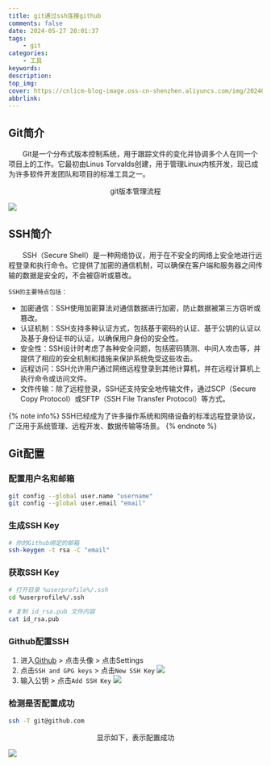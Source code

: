 ```yaml
---
title: git通过ssh连接github
comments: false
date: 2024-05-27 20:01:37
tags:
    - git
categories:
    - 工具
keywords:
description:
top_img:
cover: https://cnlicm-blog-image.oss-cn-shenzhen.aliyuncs.com/img/20240527200328.png
abbrlink:
---
```


## Git简介

&emsp;&emsp;Git是一个分布式版本控制系统，用于跟踪文件的变化并协调多个人在同一个项目上的工作。它最初由Linus Torvalds创建，用于管理Linux内核开发，现已成为许多软件开发团队和项目的标准工具之一。

<center>git版本管理流程</center>

![](https://cnlicm-blog-image.oss-cn-shenzhen.aliyuncs.com/img/20240527200903.png)

## SSH简介

&emsp;&emsp;SSH（Secure Shell）是一种网络协议，用于在不安全的网络上安全地进行远程登录和执行命令。它提供了加密的通信机制，可以确保在客户端和服务器之间传输的数据是安全的，不会被窃听或篡改。

    SSH的主要特点包括：

- 加密通信：SSH使用加密算法对通信数据进行加密，防止数据被第三方窃听或篡改。
- 认证机制：SSH支持多种认证方式，包括基于密码的认证、基于公钥的认证以及基于身份证书的认证，以确保用户身份的安全性。
- 安全性：SSH设计时考虑了各种安全问题，包括密码猜测、中间人攻击等，并提供了相应的安全机制和措施来保护系统免受这些攻击。
- 远程访问：SSH允许用户通过网络远程登录到其他计算机，并在远程计算机上执行命令或访问文件。
- 文件传输：除了远程登录，SSH还支持安全地传输文件，通过SCP（Secure Copy Protocol）或SFTP（SSH File Transfer Protocol）等方式。

{% note info%}
SSH已经成为了许多操作系统和网络设备的标准远程登录协议，广泛用于系统管理、远程开发、数据传输等场景。
{% endnote %}

## Git配置

### 配置用户名和邮箱

```Bash
git config --global user.name "username"
git config --global user.email "email"
```

### 生成SSH Key

```Bash
# 你的Github绑定的邮箱
ssh-keygen -t rsa -C "email"
```

### 获取SSH Key

```Bash
# 打开目录 %userprofile%/.ssh
cd %userprofile%/.ssh

# 复制 id_rsa.pub 文件内容
cat id_rsa.pub
```

### Github配置SSH

1. 进入[Github](github.com) > 点击头像 > 点击Settings
1. 点击`SSH and GPG keys` > 点击`New SSH Key`
    ![](https://cnlicm-blog-image.oss-cn-shenzhen.aliyuncs.com/img/20240527202143.png)
1. 输入公钥 > 点击`Add SSH Key`
    ![](https://cnlicm-blog-image.oss-cn-shenzhen.aliyuncs.com/img/20240527202249.png)

### 检测是否配置成功

```Bash
ssh -T git@github.com
```

<center>显示如下，表示配置成功</center>

![](https://cnlicm-blog-image.oss-cn-shenzhen.aliyuncs.com/img/20240527202613.png)